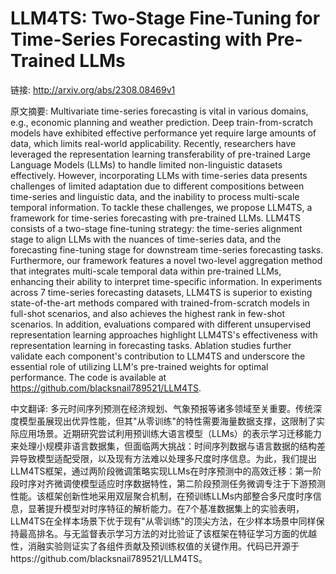 # LLM4TS: Two-Stage Fine-Tuning for Time-Series Forecasting with Pre-Trained LLMs

链接: http://arxiv.org/abs/2308.08469v1

原文摘要:
Multivariate time-series forecasting is vital in various domains, e.g.,
economic planning and weather prediction. Deep train-from-scratch models have
exhibited effective performance yet require large amounts of data, which limits
real-world applicability. Recently, researchers have leveraged the
representation learning transferability of pre-trained Large Language Models
(LLMs) to handle limited non-linguistic datasets effectively. However,
incorporating LLMs with time-series data presents challenges of limited
adaptation due to different compositions between time-series and linguistic
data, and the inability to process multi-scale temporal information. To tackle
these challenges, we propose LLM4TS, a framework for time-series forecasting
with pre-trained LLMs. LLM4TS consists of a two-stage fine-tuning strategy: the
time-series alignment stage to align LLMs with the nuances of time-series data,
and the forecasting fine-tuning stage for downstream time-series forecasting
tasks. Furthermore, our framework features a novel two-level aggregation method
that integrates multi-scale temporal data within pre-trained LLMs, enhancing
their ability to interpret time-specific information. In experiments across 7
time-series forecasting datasets, LLM4TS is superior to existing
state-of-the-art methods compared with trained-from-scratch models in full-shot
scenarios, and also achieves the highest rank in few-shot scenarios. In
addition, evaluations compared with different unsupervised representation
learning approaches highlight LLM4TS's effectiveness with representation
learning in forecasting tasks. Ablation studies further validate each
component's contribution to LLM4TS and underscore the essential role of
utilizing LLM's pre-trained weights for optimal performance. The code is
available at https://github.com/blacksnail789521/LLM4TS.

中文翻译:
多元时间序列预测在经济规划、气象预报等诸多领域至关重要。传统深度模型虽展现出优异性能，但其"从零训练"的特性需要海量数据支撑，这限制了实际应用场景。近期研究尝试利用预训练大语言模型（LLMs）的表示学习迁移能力来处理小规模非语言数据集，但面临两大挑战：时间序列数据与语言数据的结构差异导致模型适配受限，以及现有方法难以处理多尺度时序信息。为此，我们提出LLM4TS框架，通过两阶段微调策略实现LLMs在时序预测中的高效迁移：第一阶段时序对齐微调使模型适应时序数据特性，第二阶段预测任务微调专注于下游预测性能。该框架创新性地采用双层聚合机制，在预训练LLMs内部整合多尺度时序信息，显著提升模型对时序特征的解析能力。在7个基准数据集上的实验表明，LLM4TS在全样本场景下优于现有"从零训练"的顶尖方法，在少样本场景中同样保持最高排名。与无监督表示学习方法的对比验证了该框架在特征学习方面的优越性，消融实验则证实了各组件贡献及预训练权值的关键作用。代码已开源于https://github.com/blacksnail789521/LLM4TS。
